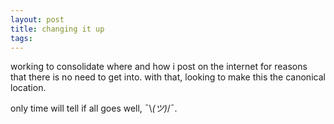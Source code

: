 ```yaml
---
layout: post
title: changing it up
tags: 
---
```


working to consolidate where and how i post on the internet for reasons that there is no need to get into. with that, looking to make this the canonical location.

only time will tell if all goes well, ¯\\_(ツ)_/¯.